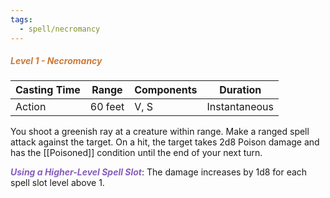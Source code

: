 ```yaml
---
tags:
  - spell/necromancy
---
```

##### *<span style="color:rgb(203, 123, 55)">Level 1 - Necromancy</span>*

|Casting Time|Range|Components|Duration|
|---|---|---|---|
|Action|60 feet|V, S|Instantaneous|


You shoot a greenish ray at a creature within range. Make a ranged spell attack against the target. On a hit, the target takes 2d8 Poison damage and has the [[Poisoned]] condition until the end of your next turn. 

***<span style="color:rgb(134, 93, 187)">Using a Higher-Level Spell Slot</span>***: The damage increases by 1d8 for each spell slot level above 1.